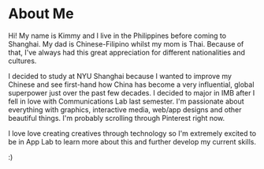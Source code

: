 
# About Me
Hi! My name is Kimmy and I live in the Philippines before coming to Shanghai. My dad is Chinese-Filipino whilst my mom is Thai. Because of that, I've always had this great appreciation for different nationalities and cultures.  

I decided to study at NYU Shanghai because I wanted to improve my Chinese and see first-hand how China has become a very influential, global superpower just over the past few decades. I decided to major in IMB after I fell in love with Communications Lab last semester. I'm passionate about everything with graphics, interactive media, web/app designs and other beautiful things. I'm probably scrolling through Pinterest right now. 

I love love creating creatives through technology so I'm extremely excited to be in App Lab to learn more about this and further develop my current skills. 

:) 


